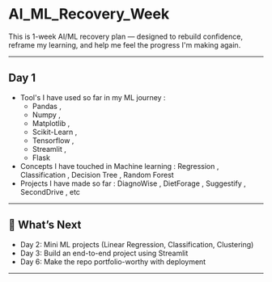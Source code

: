 # AI_ML_Recovery_Week
This is 1-week AI/ML recovery plan — designed to rebuild confidence, reframe my learning, and help me feel the progress I'm making again.

---
## Day 1

* Tool's I have used so far in my ML journey :
  *  Pandas ,
  *  Numpy ,
  *  Matplotlib ,
  *  Scikit-Learn ,
  *  Tensorflow ,
  *  Streamlit ,
  *  Flask 
* Concepts I have touched in Machine learning :  Regression , Classification , Decision Tree , Random Forest 
* Projects I have made so far :  DiagnoWise , DietForage , Suggestify , SecondDrive , etc 

---

## 🔮 What’s Next
- Day 2: Mini ML projects (Linear Regression, Classification, Clustering)
- Day 3: Build an end-to-end project using Streamlit
- Day 6: Make the repo portfolio-worthy with deployment

---
